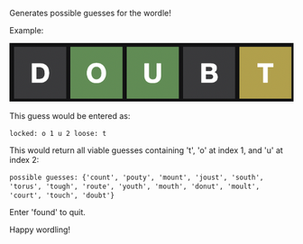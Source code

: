 Generates possible guesses for the wordle!

Example:

![alt text](example_guess.png?raw=true)

This guess would be entered as:

	locked: o 1 u 2 loose: t

This would return all viable guesses containing 't', 'o' at index 1, and 'u' at index 2:

	possible guesses: {'count', 'pouty', 'mount', 'joust', 'south', 'torus', 'tough', 'route', 'youth', 'mouth', 'donut', 'moult', 'court', 'touch', 'doubt'}

Enter 'found' to quit.

Happy wordling!
